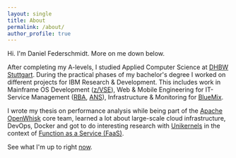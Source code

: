 ```yaml
---
layout: single
title: About
permalink: /about/
author_profile: true
---
```



Hi. I'm Daniel Federschmidt. More on me down below.

After completing my A-levels, I studied Applied Computer Science at <a target="_blank" href="http://www.dhbw-stuttgart.de/zielgruppen/international-visitors/overview/">DHBW Stuttgart</a>. 
During the practical phases of my bachelor's degree I worked on different projects for IBM Research & Development. 
This includes work in Mainframe OS Development (<a target="_blank" href="https://www-03.ibm.com/systems/z/os/zvse/">z/VSE</a>), 
Web & Mobile Engineering for IT-Service Management (<a target="_blank" href="https://www-03.ibm.com/software/products/de/ibm-runbook-automation">RBA</a>, <a target="_blank" href="https://www-03.ibm.com/software/products/de/ibm-alert-notification">ANS</a>), Infrastructure & Monitoring for <a target="_blank" href="https://www.ibm.com/cloud-computing/bluemix/openwhisk">BlueMix</a>.

I wrote my thesis on performance analysis while being part of the <a target="_blank" href="http://openwhisk.org/">Apache OpenWhisk</a> core team, learned a lot about large-scale cloud infrastructure, DevOps, Docker and got to do interesting research with <a target="_blank" href="http://unikernel.org/">Unikernels</a> in the context of <a target="_blank" href="https://martinfowler.com/articles/serverless.html">Function as a Service (FaaS)</a>.

See what I'm up to right [now](/now).